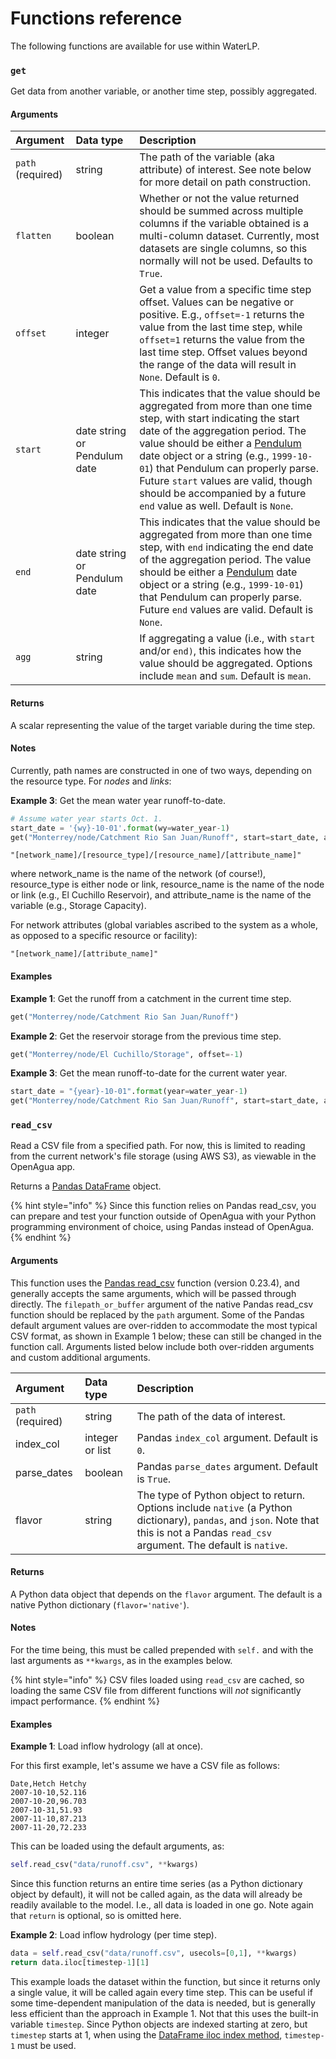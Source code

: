 # Functions reference

The following functions are available for use within WaterLP.

### `get`

Get data from another variable, or another time step, possibly aggregated.

#### Arguments

| Argument | Data type | Description |
| :--- | :--- | :--- |
| `path` \(required\) | string | The path of the variable \(aka attribute\) of interest. See note below for more detail on path construction. |
| `flatten` | boolean | Whether or not the value returned should be summed across multiple columns if the variable obtained is a multi-column dataset. Currently, most datasets are single columns, so this normally will not be used. Defaults to `True`.  |
| `offset` | integer | Get a value from a specific time step offset. Values can be negative or positive. E.g., `offset=-1` returns the value from the last time step, while `offset=1` returns the value from the last time step. Offset values beyond the range of the data will result in `None`. Default is `0`. |
| `start` | date string  or Pendulum date | This indicates that the value should be aggregated from more than one time step, with start indicating the start date of the aggregation period. The value should be either a [Pendulum](https://pendulum.eustace.io/) date object or a string \(e.g., `1999-10-01`\) that Pendulum can properly parse. Future `start` values are valid, though should be accompanied by a future `end` value as well. Default is `None`. |
| `end` | date string or Pendulum date | This indicates that the value should be aggregated from more than one time step, with `end` indicating the end date of the aggregation period. The value should be either a [Pendulum](https://pendulum.eustace.io/) date object or a string \(e.g., `1999-10-01`\) that Pendulum can properly parse. Future `end` values are valid. Default is `None`. |
| `agg` | string | If aggregating a value \(i.e., with `start` and/or `end)`, this indicates how the value should be aggregated. Options include `mean` and `sum`. Default is `mean`. |

#### Returns

A scalar representing the value of the target variable during the time step.

#### Notes

Currently, path names are constructed in one of two ways, depending on the resource type. For _nodes_ and _links_:

**Example 3**: Get the mean water year runoff-to-date.

```python
# Assume water year starts Oct. 1.
start_date = '{wy}-10-01'.format(wy=water_year-1)
get("Monterrey/node/Catchment Rio San Juan/Runoff", start=start_date, agg="mean")
```

`"[network_name]/[resource_type]/[resource_name]/[attribute_name]"`

where network\_name is the name of the network \(of course!\), resource\_type is either node or link, resource\_name is the name of the node or link \(e.g., El Cuchillo Reservoir\), and attribute\_name is the name of the variable \(e.g., Storage Capacity\).

For network attributes \(global variables ascribed to the system as a whole, as opposed to a specific resource or facility\):

`"[network_name]/[attribute_name]"`

#### Examples

**Example 1**: Get the runoff from a catchment in the current time step.

```python
get("Monterrey/node/Catchment Rio San Juan/Runoff")
```

**Example 2**: Get the reservoir storage from the previous time step.

```python
get("Monterrey/node/El Cuchillo/Storage", offset=-1)
```

**Example 3**: Get the mean runoff-to-date for the current water year.

```python
start_date = "{year}-10-01".format(year=water_year-1)
get("Monterrey/node/Catchment Rio San Juan/Runoff", start=start_date, agg="mean")
```

### `read_csv`

Read a CSV file from a specified path. For now, this is limited to reading from the current network's file storage \(using AWS S3\), as viewable in the OpenAgua app.

Returns a [Pandas DataFrame](https://pandas.pydata.org/pandas-docs/version/0.23.4/generated/pandas.DataFrame.html) object.

{% hint style="info" %}
Since this function relies on Pandas read\_csv, you can prepare and test your function outside of OpenAgua with your Python programming environment of choice, using Pandas instead of OpenAgua.
{% endhint %}

#### Arguments

This function uses the [Pandas read\_csv](https://pandas.pydata.org/pandas-docs/version/0.23.3/generated/pandas.read_csv.html) function \(version 0.23.4\), and generally accepts the same arguments, which will be passed through directly. The `filepath_or_buffer` argument of the native Pandas read\_csv function should be replaced by the `path` argument. Some of the Pandas default argument values are over-ridden to accommodate the most typical CSV format, as shown in Example 1 below; these can still be changed in the function call. Arguments listed below include both over-ridden arguments and custom additional arguments.

| Argument | Data type | Description |
| :--- | :--- | :--- |
| `path` \(required\) | string | The path of the data of interest. |
| index\_col | integer or list | Pandas `index_col` argument. Default is `0`. |
| parse\_dates | boolean | Pandas `parse_dates` argument. Default is `True`. |
| flavor | string | The type of Python object to return. Options include `native` \(a Python dictionary\), `pandas`, and `json`. Note that this is not a Pandas `read_csv` argument. The default is `native`. |

#### Returns

A Python data object that depends on the `flavor` argument. The default is a native Python dictionary \(`flavor='native'`\).

#### Notes

For the time being, this must be called prepended with `self.` and with the last arguments as `**kwargs`, as in the examples below.

{% hint style="info" %}
CSV files loaded using `read_csv` are cached, so loading the same CSV file from different functions will _not_ significantly impact performance.
{% endhint %}

#### Examples

**Example 1**: Load inflow hydrology \(all at once\).

For this first example, let's assume we have a CSV file as follows:

```text
Date,Hetch Hetchy
2007-10-10,52.116
2007-10-20,96.703
2007-10-31,51.93
2007-11-10,87.213
2007-11-20,72.233
```

This can be loaded using the default arguments, as:

```python
self.read_csv("data/runoff.csv", **kwargs)
```

Since this function returns an entire time series \(as a Python dictionary object by default\), it will not be called again, as the data will already be readily available to the model. I.e., all data is loaded in one go. Note again that `return` is optional, so is omitted here.

**Example 2**: Load inflow hydrology \(per time step\).

```python
data = self.read_csv("data/runoff.csv", usecols=[0,1], **kwargs)
return data.iloc[timestep-1][1]
```

This example loads the dataset within the function, but since it returns only a single value, it will be called again every time step. This can be useful if some time-dependent manipulation of the data is needed, but is generally less efficient than the approach in Example 1. Not that this uses the built-in variable `timestep`. Since Python objects are indexed starting at zero, but `timestep` starts at 1, when using the [DataFrame iloc index method](https://pandas.pydata.org/pandas-docs/version/0.23.4/indexing.html), `timestep-1` must be used.

